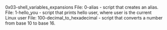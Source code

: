 0x03-shell_variables_expansions
File: 0-alias - script that creates an alias.
File: 1-hello_you - script that prints hello user, where user is the current Linux user
File: 100-decimal_to_hexadecimal - script that converts a number from base 10 to base 16.
